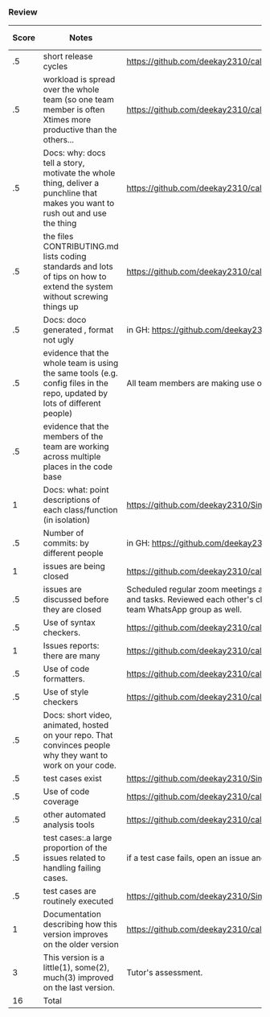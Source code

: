 ### Review
| Score | Notes | Evidence| Self Assessment| 
| -------------- | ---------- |----------|----------|
|.5| short release cycles|https://github.com/deekay2310/calorieApp_server/releases/|0.5|
|.5| workload is spread over the whole team (so one team member is often Xtimes more productive than the others...|https://github.com/deekay2310/calorieApp_server/pulse|0.5|
|.5|Docs: why: docs tell a story, motivate the whole thing, deliver a punchline that makes you want to rush out and use the thing |https://github.com/deekay2310/calorieApp_server/blob/main/README.md |0.5|
|.5|the files CONTRIBUTING.md lists coding standards and lots of tips on how to extend the system without screwing things up  |https://github.com/deekay2310/calorieApp_server/blob/main/CONTRIBUTING.md|0.5|
|.5|Docs: doco generated , format not ugly  | in GH: https://github.com/deekay2310/Simplii/tree/main/docs|0.5|
|.5|evidence that the whole team is using the same tools (e.g. config files in the repo, updated by lots of different people) |All team members are making use of PyCharm, Github Desktop, etc |0.5|
|.5|evidence that the members of the team are working across multiple places in the code base | ||
|1|Docs: what: point descriptions of each class/function (in isolation)  | https://github.com/deekay2310/Simplii/blob/main/Function%20Description.md|1|
|.5|Number of commits: by different people  | in GH: https://github.com/deekay2310/calorieApp_server/graphs/contributors|0.5|
|1|issues are being closed | https://github.com/deekay2310/calorieApp_server/issues?q=is%3Aissue+is%3Aclosed|1|
|.5|issues are discussed before they are closed | Scheduled regular zoom meetings and met in person to discuss about various issues, implementations and tasks. Reviewed each other's changes before wrapping up issues. Had continuous discussions over team WhatsApp group as well.|0.5|
|.5|Use of syntax checkers. | https://github.com/deekay2310/calorieApp_server/blob/main/.github/workflows/syntax_checker.yml|0.5|
|1|Issues reports: there are many  |https://github.com/deekay2310/calorieApp_server/issues|1|
|.5|Use of code formatters. | https://github.com/deekay2310/calorieApp_server/blob/main/.github/workflows/code_formatter.yml|0.5|
|.5|Use of style checkers | https://github.com/deekay2310/calorieApp_server/blob/main/.github/workflows/style_checker.yml|0.5|
|.5|Docs: short video, animated, hosted on your repo. That convinces people why they want to work on your code. | ||
|.5|test cases exist  | https://github.com/deekay2310/Simplii/tree/main/test|0.5|
|.5|Use of code coverage  | https://github.com/deekay2310/calorieApp_server/blob/main/.github/workflows/code_cov.yml|0.5|
|.5|other automated analysis tools  | https://github.com/deekay2310/calorieApp_server/blob/main/.github/workflows/close_as_a_feature.yml|0.5|
|.5|test cases:.a large proportion of the issues related to handling failing cases. | if a test case fails, open an issue and fix it||
|.5|test cases are routinely executed | https://github.com/deekay2310/Simplii/blob/main/.travis.yml|0.5|
|1|Documentation describing how this version improves on the older version|https://github.com/deekay2310/calorieApp_server/blob/main/Enhancements.md|1|
|3|This version is a little(1), some(2), much(3) improved on the last version.|Tutor's assessment.||
|16| Total|||
